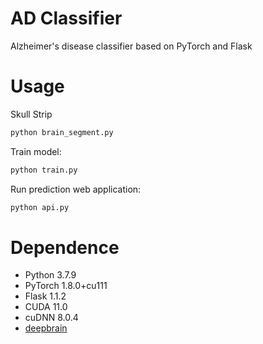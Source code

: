 # AD Classifier
Alzheimer's disease classifier based on PyTorch and Flask

# Usage
Skull Strip
```bash
python brain_segment.py
```
Train model:
```bash
python train.py
```
Run prediction web application:
```bash
python api.py
```

# Dependence
- Python    3.7.9
- PyTorch   1.8.0+cu111
- Flask     1.1.2
- CUDA      11.0
- cuDNN     8.0.4
- [deepbrain](http://github.com/iitzco/deepbrain)
